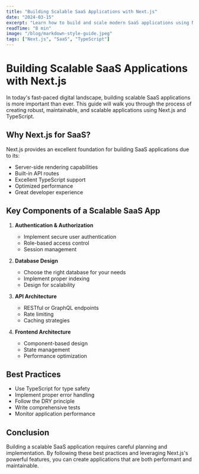 ```yaml
---
title: "Building Scalable SaaS Applications with Next.js"
date: "2024-03-15"
excerpt: "Learn how to build and scale modern SaaS applications using Next.js, TypeScript, and best practices for performance and user experience."
readTime: "8 min"
image: "/blog/markdown-style-guide.jpeg"
tags: ["Next.js", "SaaS", "TypeScript"]
---
```


# Building Scalable SaaS Applications with Next.js

In today's fast-paced digital landscape, building scalable SaaS applications is more important than ever. This guide will walk you through the process of creating robust, maintainable, and scalable applications using Next.js and TypeScript.

## Why Next.js for SaaS?

Next.js provides an excellent foundation for building SaaS applications due to its:

- Server-side rendering capabilities
- Built-in API routes
- Excellent TypeScript support
- Optimized performance
- Great developer experience

## Key Components of a Scalable SaaS App

1. **Authentication & Authorization**

   - Implement secure user authentication
   - Role-based access control
   - Session management

2. **Database Design**

   - Choose the right database for your needs
   - Implement proper indexing
   - Design for scalability

3. **API Architecture**

   - RESTful or GraphQL endpoints
   - Rate limiting
   - Caching strategies

4. **Frontend Architecture**
   - Component-based design
   - State management
   - Performance optimization

## Best Practices

- Use TypeScript for type safety
- Implement proper error handling
- Follow the DRY principle
- Write comprehensive tests
- Monitor application performance

## Conclusion

Building a scalable SaaS application requires careful planning and implementation. By following these best practices and leveraging Next.js's powerful features, you can create applications that are both performant and maintainable.
